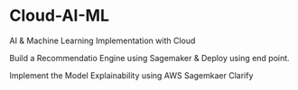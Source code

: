 # Cloud-AI-ML
AI &amp; Machine Learning Implementation with Cloud

Build a Recommendatio Engine using Sagemaker & Deploy using end point.

Implement the Model Explainability using AWS Sagemkaer Clarify
